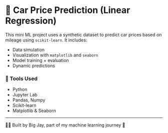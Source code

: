 # 🚗 Car Price Prediction (Linear Regression)
This mini ML project uses a synthetic dataset to predict car prices based on mileage using `scikit-learn`. It includes:

- Data simulation
- Visualization with `matplotlib` and `seaborn`
- Model training + evaluation
- Dynamic predictions

### 🔧 Tools Used
- Python
- Jupyter Lab
- Pandas, Numpy
- Scikit-learn
- Matplotlib & Seaborn

---
👨‍💻 Built by Big Jay, part of my machine learning journey 🚀
